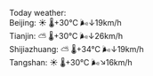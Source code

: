 Today weather:  
Beijing: ☀️   🌡️+30°C 🌬️↓19km/h  
Tianjin: ⛅️  🌡️+30°C 🌬️↓26km/h  
Shijiazhuang: ⛅️  🌡️+34°C 🌬️↓19km/h  
Tangshan: ☀️   🌡️+30°C 🌬️↘16km/h  
